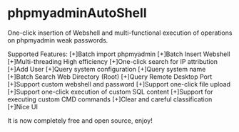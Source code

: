 # phpmyadminAutoShell
One-click insertion of Webshell and multi-functional execution of operations on phpmyadmin weak passwords.

Supported Features:
[+]Batch import phpmyadmin
[+]Batch Insert Webshell
[+]Multi-threading High efficiency
[+]One-click search for IP attribution
[+]Add User
[+]Query system configuration
[+]Query system name
[+]Batch Search Web Directory (Root)
[+]Query Remote Desktop Port
[+]Support custom webshell and password
[+]Support one-click file upload
[+]Support one-click execution of custom SQL content
[+]Support for executing custom CMD commands
[+]Clear and careful classification
[+]Nice UI


It is now completely free and open source, enjoy!
